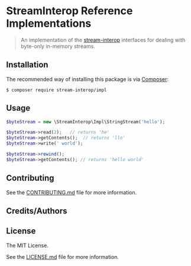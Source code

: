 # StreamInterop Reference Implementations

> An implementation of the [stream-interop](https://github.com/stream-interop/interface) interfaces for dealing with byte-only in-memory streams.

## Installation

The recommended way of installing this package is via [Composer]():

```cli
$ composer require stream-interop/impl
```

## Usage

```php
$byteStream = new \StreamInterop\Impl\StringStream('hello');

$byteStream->read(2);   // returns 'he'
$byteStream->getContents();  // returns 'llo'
$byteStream->write(' world');

$byteStream->rewind();
$byteStream->getContents(); // returns 'hello world'
```

## Contributing

See the [CONTRIBUTING.md](CONTRIBUTING.md) file for more information.

## Credits/Authors

## License

The MIT License.

See the [LICENSE.md](LICENSE.md) file for more information.
